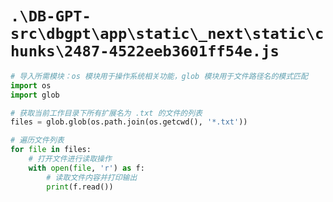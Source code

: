 # `.\DB-GPT-src\dbgpt\app\static\_next\static\chunks\2487-4522eeb3601ff54e.js`

```py
# 导入所需模块：os 模块用于操作系统相关功能，glob 模块用于文件路径名的模式匹配
import os
import glob

# 获取当前工作目录下所有扩展名为 .txt 的文件的列表
files = glob.glob(os.path.join(os.getcwd(), '*.txt'))

# 遍历文件列表
for file in files:
    # 打开文件进行读取操作
    with open(file, 'r') as f:
        # 读取文件内容并打印输出
        print(f.read())
```